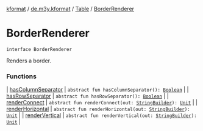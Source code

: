 [kformat](../../../index.md) / [de.m3y.kformat](../../index.md) / [Table](../index.md) / [BorderRenderer](./index.md)

# BorderRenderer

`interface BorderRenderer`

Renders a border.

### Functions

| [hasColumnSeparator](has-column-separator.md) | `abstract fun hasColumnSeparator(): `[`Boolean`](https://kotlinlang.org/api/latest/jvm/stdlib/kotlin/-boolean/index.html) |
| [hasRowSeparator](has-row-separator.md) | `abstract fun hasRowSeparator(): `[`Boolean`](https://kotlinlang.org/api/latest/jvm/stdlib/kotlin/-boolean/index.html) |
| [renderConnect](render-connect.md) | `abstract fun renderConnect(out: `[`StringBuilder`](https://kotlinlang.org/api/latest/jvm/stdlib/kotlin.text/-string-builder/index.html)`): `[`Unit`](https://kotlinlang.org/api/latest/jvm/stdlib/kotlin/-unit/index.html) |
| [renderHorizontal](render-horizontal.md) | `abstract fun renderHorizontal(out: `[`StringBuilder`](https://kotlinlang.org/api/latest/jvm/stdlib/kotlin.text/-string-builder/index.html)`): `[`Unit`](https://kotlinlang.org/api/latest/jvm/stdlib/kotlin/-unit/index.html) |
| [renderVertical](render-vertical.md) | `abstract fun renderVertical(out: `[`StringBuilder`](https://kotlinlang.org/api/latest/jvm/stdlib/kotlin.text/-string-builder/index.html)`): `[`Unit`](https://kotlinlang.org/api/latest/jvm/stdlib/kotlin/-unit/index.html) |

